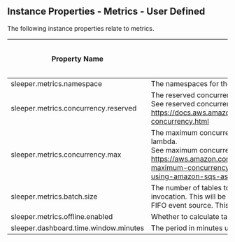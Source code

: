 ## Instance Properties - Metrics - User Defined

The following instance properties relate to metrics.

| Property Name                         | Description                                                                                                                                                                                                                                  | Default Value | Run CdkDeploy When Changed |
|---------------------------------------|----------------------------------------------------------------------------------------------------------------------------------------------------------------------------------------------------------------------------------------------|---------------|----------------------------|
| sleeper.metrics.namespace             | The namespaces for the metrics used in the metrics stack.                                                                                                                                                                                    | Sleeper       | true                       |
| sleeper.metrics.concurrency.reserved  | The reserved concurrency for the table metrics lambda.<br>See reserved concurrency overview at: https://docs.aws.amazon.com/lambda/latest/dg/configuration-concurrency.html                                                                  |               | false                      |
| sleeper.metrics.concurrency.max       | The maximum concurrency allowed for the table metrics lambda.<br>See maximum concurrency overview at: https://aws.amazon.com/blogs/compute/introducing-maximum-concurrency-of-aws-lambda-functions-when-using-amazon-sqs-as-an-event-source/ |               | false                      |
| sleeper.metrics.batch.size            | The number of tables to calculate metrics for in a single invocation. This will be the batch size for a lambda as an SQS FIFO event source. This can be a maximum of 10.                                                                     | 1             | false                      |
| sleeper.metrics.offline.enabled       | Whether to calculate table metrics for offline tables.                                                                                                                                                                                       | false         | false                      |
| sleeper.dashboard.time.window.minutes | The period in minutes used in the dashboard.                                                                                                                                                                                                 | 5             | true                       |
